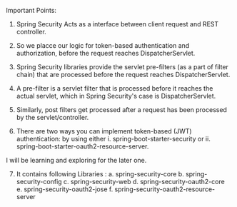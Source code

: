 Important Points:

1. Spring Security Acts as a interface between client request and REST controller. 

2. So we placce our logic for token-based authentication and authorization, before the request reaches DispatcherServlet. 

3. Spring Security libraries provide the servlet pre-filters (as a part of filter chain) that are processed before the request reaches DispatcherServlet. 

4. A pre-filter is a servlet filter that is processed before it reaches the actual servlet, which in Spring Security's case is DispatcherServlet. 

5. Similarly, post filters get processed after a request has been processed by the servlet/controller.

6. There are two ways you can implement token-based (JWT) authentication:
by using either i. spring-boot-starter-security or ii. spring-boot-starter-oauth2-resource-server.

I will be learning and exploring for the later one. 

7. It contains following Libraries : 
  a. spring-security-core
  b. spring-security-config
  c. spring-security-web
  d. spring-security-oauth2-core
  e. spring-security-oauth2-jose
  f. spring-security-oauth2-resource-server
 

